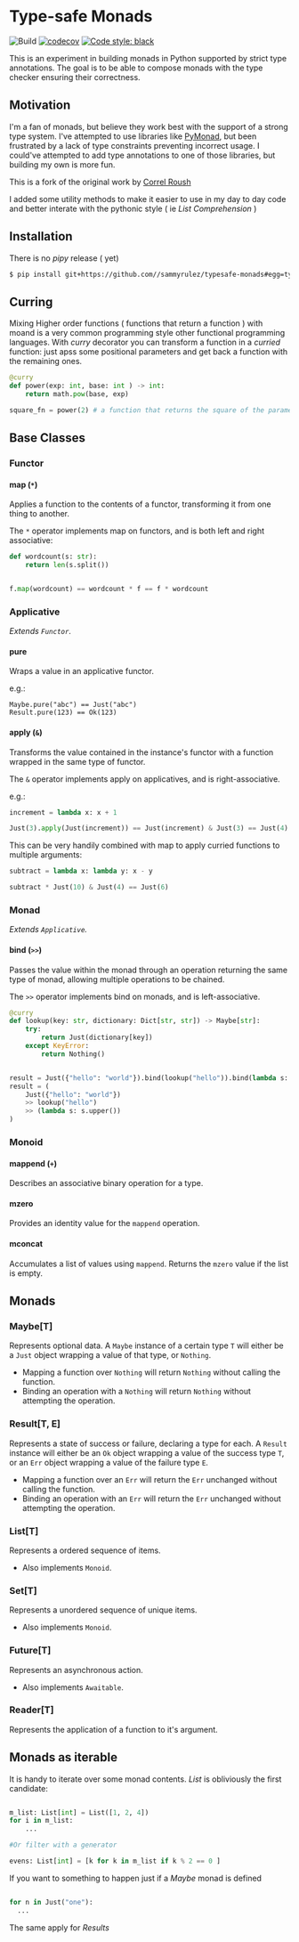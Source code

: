 # Type-safe Monads

![Build](https://github.com/sammyrulez/typesafe-monads/workflows/Build/badge.svg)
[![codecov](https://codecov.io/gh/sammyrulez/typesafe-monads/branch/master/graph/badge.svg)](https://codecov.io/gh/sammyrulez/typesafe-monads)
[![Code style: black](https://img.shields.io/badge/code%20style-black-000000.svg)](https://github.com/ambv/black)

This is an experiment in building monads in Python supported by strict
type annotations. The goal is to be able to compose monads with the
type checker ensuring their correctness.


## Motivation

I'm a fan of monads, but believe they work best with the support of a
strong type system. I've attempted to use libraries like
[PyMonad](https://pypi.org/project/PyMonad/), but been frustrated by a
lack of type constraints preventing incorrect usage. I could've
attempted to add type annotations to one of those libraries, but
building my own is more fun.

This is a fork of the original work by  [Correl Roush](http://correl.phoenixinquis.net/)

I added some utility methods to make it easier to use in my day to day code and better interate with the pythonic style ( ie _List Comprehension_ )

## Installation

There is no *pipy* release  ( yet)

```bash
$ pip install git+https://github.com//sammyrulez/typesafe-monads#egg=typesafe-monads-2 
```

## Curring

Mixing Higher order functions ( functions that return a function ) with moand is a very common programming style other functional programming languages.
With _curry_ decorator you can transform a function in a _curried_ function: just apss some positional parameters and get back a function with the remaining ones.

```python
@curry
def power(exp: int, base: int ) -> int:
    return math.pow(base, exp)

square_fn = power(2) # a function that returns the square of the parameter

```

## Base Classes

### Functor

#### map (`*`)

Applies a function to the contents of a functor, transforming it from
one thing to another.

The `*` operator implements map on functors, and is both left and
right associative:

```python
def wordcount(s: str):
    return len(s.split())


f.map(wordcount) == wordcount * f == f * wordcount
```

### Applicative

*Extends `Functor`.*

#### pure

Wraps a value in an applicative functor.

e.g.:

    Maybe.pure("abc") == Just("abc")
    Result.pure(123) == Ok(123)

#### apply (`&`)

Transforms the value contained in the instance's functor with a
function wrapped in the same type of functor.

The `&` operator implements apply on applicatives, and is
right-associative.

e.g.:

```python
increment = lambda x: x + 1

Just(3).apply(Just(increment)) == Just(increment) & Just(3) == Just(4)
```

This can be very handily combined with map to apply curried functions
to multiple arguments:

```python
subtract = lambda x: lambda y: x - y

subtract * Just(10) & Just(4) == Just(6)
```

### Monad

*Extends `Applicative`.*

#### bind (`>>`)

Passes the value within the monad through an operation returning the
same type of monad, allowing multiple operations to be chained.

The `>>` operator implements bind on monads, and is left-associative.

```python
@curry
def lookup(key: str, dictionary: Dict[str, str]) -> Maybe[str]:
    try:
        return Just(dictionary[key])
    except KeyError:
        return Nothing()


result = Just({"hello": "world"}).bind(lookup("hello")).bind(lambda s: s.upper())
result = (
    Just({"hello": "world"})
    >> lookup("hello")
    >> (lambda s: s.upper())
)
```

### Monoid

#### mappend (`+`)

Describes an associative binary operation for a type.

#### mzero

Provides an identity value for the `mappend` operation.

#### mconcat

Accumulates a list of values using `mappend`. Returns the `mzero`
value if the list is empty.

## Monads

### Maybe[T]

Represents optional data. A `Maybe` instance of a certain type `T` will
either be a `Just` object wrapping a value of that type, or `Nothing`.

- Mapping a function over `Nothing` will return `Nothing` without
  calling the function.
- Binding an operation with a `Nothing` will return `Nothing` without
  attempting the operation.

### Result[T, E]

Represents a state of success or failure, declaring a type for each. A
`Result` instance will either be an `Ok` object wrapping a value of
the success type `T`, or an `Err` object wrapping a value of the
failure type `E`.

- Mapping a function over an `Err` will return the `Err` unchanged
  without calling the function.
- Binding an operation with an `Err` will return the `Err` unchanged
  without attempting the operation.

### List[T]

Represents a ordered sequence of items.

- Also implements `Monoid`.

### Set[T]

Represents a unordered sequence of unique items.

- Also implements `Monoid`.

### Future[T]

Represents an asynchronous action.

- Also implements `Awaitable`.

### Reader[T]

Represents the application of a function to it's argument.

## Monads as iterable

It is handy to iterate over some monad contents. *List* is obliviously the first candidate:
```python

m_list: List[int] = List([1, 2, 4])
for i in m_list:
    ...

#Or filter with a generator

evens: List[int] = [k for k in m_list if k % 2 == 0 ]

```

If you want to something to happen just if a *Maybe* monad is defined
```python

for n in Just("one"):
  ...

```

The same apply for *Results*

